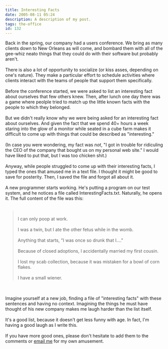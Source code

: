 ```yaml
---
title: Interesting Facts
date: 2005-08-11 05:24
description: A description of my post.
tags: the-office
id: 132
---
```

Back in the spring, our company had a users conference.  We bring as many clients down to New Orleans as will come, and bombard them with all of the gee-whiz neato things that they could do with their software but probably aren't.<br />
<br />
There is also a lot of opportunity to socialize (or kiss asses, depending on one's nature).  They make a particular effort to schedule activities where clients interact with the teams of people that support them specifically.
<span class="spanEndPreview">&nbsp;</span><br /><br />Before the conference started, we were asked to list an interesting fact about ourselves that few others knew.  Then, after lunch one day there was a game where peolple tried to match up the little known facts with the people to which they belonged.<br />
<br />
But we didn't really know why we were being asked for an interesting fact about ourselves.  And given the fact that we spend 40+ hours a week staring into the glow of a monitor while seated in a cube farm makes it difficult to come up with things that could be described as "interesting."<br />
<br />
(In case you were wondering, my fact was <i>not</i>, "I got in trouble for ridiculing the CEO of the company that bought us on my personal web site."  I would have liked to put that, but I was too chicken shit.)<br />
<br />
Anyway, while people struggled to come up with their interesting facts, I typed the ones that amused me in a text file.  I thought it might be good to save for posterity.  Then, I saved the file and forgot all about it.<br />
<br />
A new programmer starts working.  He's putting a program on our test system, and he notices a file called InterestingFacts.txt.  Naturally, he opens it.  The full content of the file was this:<br />
<br />
<blockquote><br />
I can only poop at work.<br />
<br />
I was a twin, but I ate the other fetus while in the womb.<br />
<br />
Anything that starts, "I was once so drunk that I...."<br />
<br />
Because of closed adoptions, I accidentally married my first cousin.<br />
<br />
I lost my scab collection, because it was mistaken for a bowl of corn flakes.<br />
<br />
I have a small wiener.<br />
</blockquote><br />
<br />
Imagine yourself at a new job, finding a file of "interesting facts" with these sentences and having no context.  Imagining the things he must have thought of his new company makes me laugh harder than the list itself.<br />
<br />
It's a good list, because it doesn't get less funny with age.  In fact, I'm having a good laugh as I write this. <br />
<br />
If you have more good ones, please don't hesitate to add them to the comments or <a href="mailto:bens@theskinnyonbenny.com">email me</a> for my own amusement.<br />
<br />

